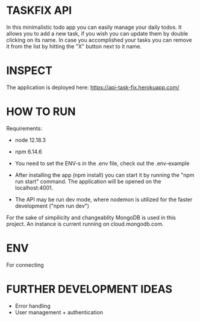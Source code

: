 
# TASKFIX API
In this minimalistic todo app you can easily manage your daily todos. 
It allows you to add a new task, if you wish you can update them by double clicking on its name. 
In case you accomplished your tasks you can remove it from the list by hitting the "X" button next to it name.


# INSPECT
The application is deployed here:
https://api-task-fix.herokuapp.com/


# HOW TO RUN
Requirements:
- node 12.18.3
- npm 6.14.6

- You need to set the ENV-s in the .env file, check out the .env-example 
- After installing the app (npm install) you can start it by running the "npm run start" command. The application will be opened on the localhost:4001.
- The API may be run dev mode, where nodemon is utilized for the faster development ("npm run dev")


For the sake of simpilicity and changeablity MongoDB is used in this project. 
An instance is current running on cloud.mongodb.com.


# ENV
For connecting 

# FURTHER DEVELOPMENT IDEAS
- Error handling 
- User management + authentication

